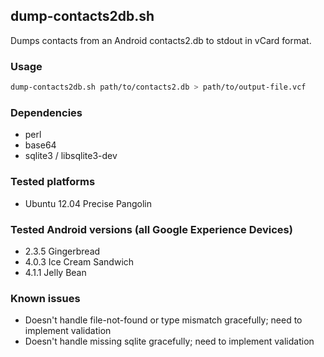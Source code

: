 ## dump-contacts2db.sh
Dumps contacts from an Android contacts2.db to stdout in vCard format.

### Usage 
```Bash
dump-contacts2db.sh path/to/contacts2.db > path/to/output-file.vcf
```

### Dependencies
* perl
* base64
* sqlite3 / libsqlite3-dev

### Tested platforms
* Ubuntu 12.04 Precise Pangolin

### Tested Android versions (all Google Experience Devices)
* 2.3.5 Gingerbread
* 4.0.3 Ice Cream Sandwich
* 4.1.1 Jelly Bean

### Known issues
* Doesn't handle file-not-found or type mismatch gracefully; need to implement validation
* Doesn't handle missing sqlite gracefully; need to implement validation



